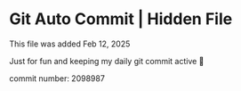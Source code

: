 # Git Auto Commit | Hidden File

This file was added Feb 12, 2025

Just for fun and keeping my daily git commit active 🤪

commit number: 2098987
